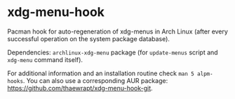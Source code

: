 # xdg-menu-hook
Pacman hook for auto-regeneration of xdg-menus in Arch Linux (after every successful operation on the system package database).

Dependencies: `archlinux-xdg-menu` package (for `update-menus` script and `xdg-menu` command itself).

For additional information and an installation routine check `man 5 alpm-hooks`. You can also use a corresponding AUR package: https://github.com/thaewrapt/xdg-menu-hook-git.
